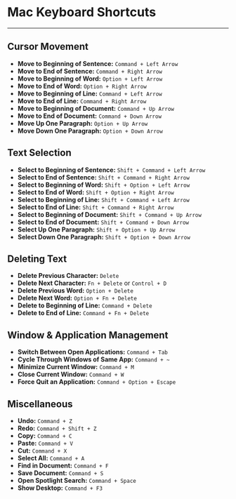 # Mac Keyboard Shortcuts
---

## Cursor Movement
- **Move to Beginning of Sentence:** `Command + Left Arrow`
- **Move to End of Sentence:** `Command + Right Arrow`
- **Move to Beginning of Word:** `Option + Left Arrow`
- **Move to End of Word:** `Option + Right Arrow`
- **Move to Beginning of Line:** `Command + Left Arrow`
- **Move to End of Line:** `Command + Right Arrow`
- **Move to Beginning of Document:** `Command + Up Arrow`
- **Move to End of Document:** `Command + Down Arrow`
- **Move Up One Paragraph:** `Option + Up Arrow`
- **Move Down One Paragraph:** `Option + Down Arrow`

## Text Selection
- **Select to Beginning of Sentence:** `Shift + Command + Left Arrow`
- **Select to End of Sentence:** `Shift + Command + Right Arrow`
- **Select to Beginning of Word:** `Shift + Option + Left Arrow`
- **Select to End of Word:** `Shift + Option + Right Arrow`
- **Select to Beginning of Line:** `Shift + Command + Left Arrow`
- **Select to End of Line:** `Shift + Command + Right Arrow`
- **Select to Beginning of Document:** `Shift + Command + Up Arrow`
- **Select to End of Document:** `Shift + Command + Down Arrow`
- **Select Up One Paragraph:** `Shift + Option + Up Arrow`
- **Select Down One Paragraph:** `Shift + Option + Down Arrow`

## Deleting Text
- **Delete Previous Character:** `Delete`
- **Delete Next Character:** `Fn + Delete` or `Control + D`
- **Delete Previous Word:** `Option + Delete`
- **Delete Next Word:** `Option + Fn + Delete`
- **Delete to Beginning of Line:** `Command + Delete`
- **Delete to End of Line:** `Command + Fn + Delete`

## Window & Application Management
- **Switch Between Open Applications:** `Command + Tab`
- **Cycle Through Windows of Same App:** `Command + ~`
- **Minimize Current Window:** `Command + M`
- **Close Current Window:** `Command + W`
- **Force Quit an Application:** `Command + Option + Escape`

## Miscellaneous
- **Undo:** `Command + Z`
- **Redo:** `Command + Shift + Z`
- **Copy:** `Command + C`
- **Paste:** `Command + V`
- **Cut:** `Command + X`
- **Select All:** `Command + A`
- **Find in Document:** `Command + F`
- **Save Document:** `Command + S`
- **Open Spotlight Search:** `Command + Space`
- **Show Desktop:** `Command + F3`